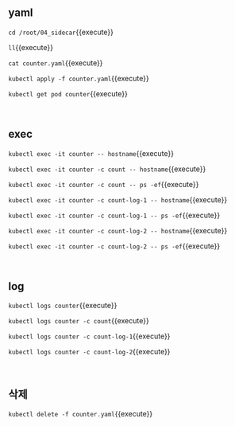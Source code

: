 <br>

## yaml

`cd /root/04_sidecar`{{execute}}

`ll`{{execute}}

`cat counter.yaml`{{execute}}

`kubectl apply -f counter.yaml`{{execute}}

`kubectl get pod counter`{{execute}}

<br>

## exec

`kubectl exec -it counter -- hostname`{{execute}}

`kubectl exec -it counter -c count -- hostname`{{execute}}

`kubectl exec -it counter -c count -- ps -ef`{{execute}}

`kubectl exec -it counter -c count-log-1 -- hostname`{{execute}}

`kubectl exec -it counter -c count-log-1 -- ps -ef`{{execute}}

`kubectl exec -it counter -c count-log-2 -- hostname`{{execute}}

`kubectl exec -it counter -c count-log-2 -- ps -ef`{{execute}}


<br>

## log

`kubectl logs counter`{{execute}}

`kubectl logs counter -c count`{{execute}}

`kubectl logs counter -c count-log-1`{{execute}}

`kubectl logs counter -c count-log-2`{{execute}}

<br>

## 삭제

`kubectl delete -f counter.yaml`{{execute}}

